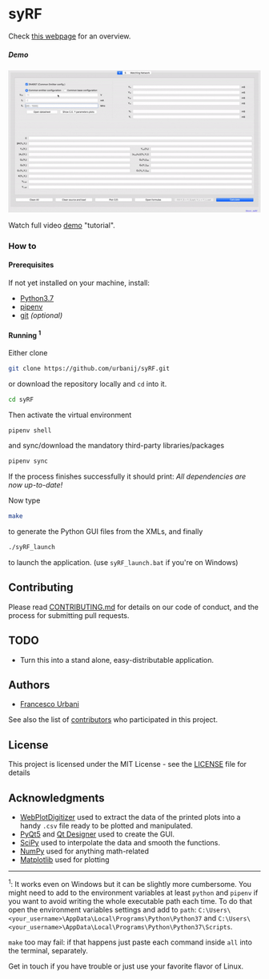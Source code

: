 # syRF

<!-- CAD tool to help you design RF and microwave circuits.<br> -->

Check [this webpage](https://urbanij.github.io/syRF/) for an overview.

##### Demo 

[![Alt Text](./doc/demo/syRF.gif)](https://youtu.be/yJPomOStffk)

Watch full video [demo](https://youtu.be/yJPomOStffk) "tutorial".


### How to

#### Prerequisites
If not yet installed on your machine, install:
- [Python3.7](https://www.python.org/)
- [pipenv](https://github.com/pypa/pipenv)
- [git](https://git-scm.com/)  _(optional)_

#### Running <sup>1</sup>

Either clone 
```sh
git clone https://github.com/urbanij/syRF.git
``` 
or download the repository locally
and `cd` into it.
```sh
cd syRF
```
Then activate the virtual environment
```sh
pipenv shell
```
and sync/download the mandatory third-party libraries/packages
```sh
pipenv sync
```
If the process finishes successfully it should print: _All dependencies are now up-to-date!_

Now type 
```sh
make
```
to generate the Python GUI files from the XMLs, and finally
```sh
./syRF_launch
```
to launch the application. (use `syRF_launch.bat` if you're on Windows)



## Contributing

Please read [CONTRIBUTING.md](https://github.com/urbanij/syRF/blob/master/CONTRIBUTING.md) for details on our code of conduct, and the process for submitting pull requests.

## TODO

- Turn this into a stand alone, easy-distributable application.

## Authors

* [Francesco Urbani](https://urbanij.github.io/)

See also the list of [contributors](https://github.com/urbanij/syRF/graphs/contributors) who participated in this project.

## License

This project is licensed under the MIT License - see the [LICENSE](https://github.com/urbanij/syRF/blob/master/LICENSE) file for details

## Acknowledgments

- [WebPlotDigitizer](https://automeris.io/WebPlotDigitizer/) used to extract the data of the printed plots into a handy `.csv` file ready to be plotted and manipulated.
- [PyQt5](https://pypi.python.org/pypi/PyQt5) and [Qt Designer](http://doc.qt.io/qt-5/qtdesigner-manual.html) used to create the GUI.
- [SciPy](https://www.scipy.org/) used to interpolate the data and smooth the functions.
- [NumPy](https://numpy.org/) used for anything math-related
- [Matplotlib](https://matplotlib.org/) used for plotting


---
<sup>1</sup>: It works even on Windows but it can be slightly more cumbersome. You might need to add to the environment variables at least `python` and `pipenv` if you want to avoid writing the whole executable path each time. To do that open the environment variables settings and add to `path`: `C:\Users\<your_username>\AppData\Local\Programs\Python\Python37` and `C:\Users\<your_username>\AppData\Local\Programs\Python\Python37\Scripts`.

`make` too may fail: if that happens just paste each command inside `all` into the terminal, separately.

Get in touch if you have trouble or just use your favorite flavor of Linux.
